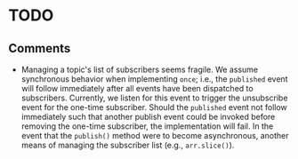 TODO
====

 


## Comments

* 	Managing a topic's list of subscribers seems fragile. We assume synchronous behavior when implementing `once`; i.e., the `published` event will follow immediately after all events have been dispatched to subscribers. Currently, we listen for this event to trigger the unsubscribe event for the one-time subscriber. Should the `published` event not follow immediately such that another publish event could be invoked before removing the one-time subscriber, the implementation will fail. In the event that the `publish()` method were to become asynchronous, another means of managing  the subscriber list (e.g., `arr.slice()`).